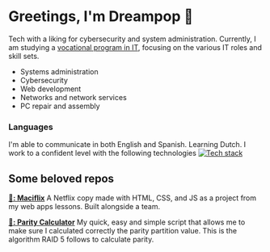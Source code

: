 # Greetings, I'm Dreampop 🌟

Tech with a liking for cybersecurity and system administration. Currently, I am studying a <a href="https://todofp.es/que-estudiar/familias-profesionales/informatica-comunicaciones/sistemas-microniformaticos-redes.html">
vocational program in IT</a>, focusing on the various IT roles and skill sets.<ul>
  <li>Systems administration</li>
  <li>Cybersecurity</li>
  <li>Web development</li>
  <li>Networks and network services</li>
  <li>PC repair and assembly</li>
</ul>

### Languages 
I'm able to communicate in both English and Spanish. Learning Dutch. I work to a confident level with the following technologies
[![Tech stack](https://skillicons.dev/icons?i=html,css,js,bash,powershell,git,github)](https://skillicons.dev)

## Some beloved repos
**[🥇: Maciflix](https://github.com/energypop/Maciflix)** A Netflix copy made with HTML, CSS, and JS as a project from my web apps lessons. Built alongside a team. 

**[🥈: Parity Calculator](https://github.com/energypop/parity_calculator)** My quick, easy and simple script that allows me to make sure I calculated correctly the parity partition value. This is the algorithm RAID 5 follows to calculate parity. 
